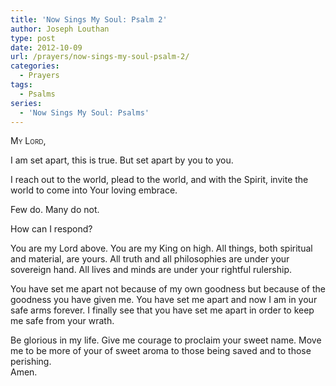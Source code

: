 ```yaml
---
title: 'Now Sings My Soul: Psalm 2'
author: Joseph Louthan
type: post
date: 2012-10-09
url: /prayers/now-sings-my-soul-psalm-2/
categories:
  - Prayers
tags:
  - Psalms
series:
  - 'Now Sings My Soul: Psalms'
---
```

<div style="font-variant: small-caps;">
  My Lord,
</div>

I am set apart, this is true. But set apart by you to you.  

I reach out to the world, plead to the world, and with the Spirit, invite the world to come into Your loving embrace.  

Few do. Many do not.  

How can I respond?  

You are my Lord above. You are my King on high. All things, both spiritual and material, are yours. All truth and all philosophies are under your sovereign hand. All lives and minds are under your rightful rulership.  

You have set me apart not because of my own goodness but because of the goodness you have given me. You have set me apart and now I am in your safe arms forever. I finally see that you have set me apart in order to keep me safe from your wrath.  

Be glorious in my life. Give me courage to proclaim your sweet name. Move me to be more of your of sweet aroma to those being saved and to those perishing.  
Amen.  